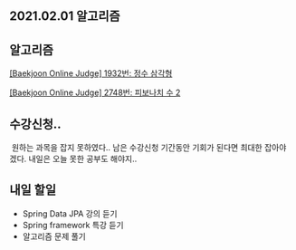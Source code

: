 ## 2021.02.01 알고리즘

## 알고리즘
[[Baekjoon Online Judge] 1932번: 정수 삼각형](https://hyeonic.tistory.com/84)

[[Baekjoon Online Judge] 2748번: 피보나치 수 2](https://hyeonic.tistory.com/85)

## 수강신청..
&nbsp;원하는 과목을 잡지 못하였다.. 남은 수강신청 기간동안 기회가 된다면 최대한 잡아야 겠다. 내일은 오늘 못한 공부도 해야지..

## 내일 할일
 - Spring Data JPA 강의 듣기
 - Spring framework 특강 듣기
 - 알고리즘 문제 풀기